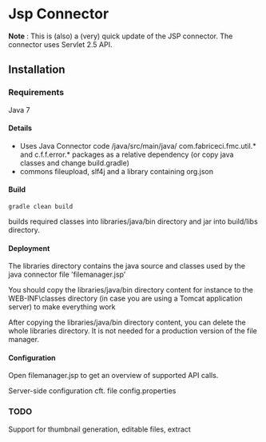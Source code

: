 # Jsp Connector

**Note** : This is (also) a (very) quick update of the JSP connector. The connector uses Servlet 2.5 API. 

## Installation

### Requirements

Java 7

#### Details 

- Uses Java Connector code /java/src/main/java/ com.fabriceci.fmc.util.* and c.f.f.error.* packages as a relative dependency (or copy java classes and change build.gradle)
- commons fileupload, slf4j and a library containing org.json

#### Build

```
gradle clean build
```

builds required classes into libraries/java/bin directory and jar into build/libs directory.

#### Deployment

The libraries directory contains the java source and classes used by the java connector file 'filemanager.jsp'

You should copy the libraries/java/bin directory content for instance to the WEB-INF\classes directory (in case you are using a Tomcat application server) to make everything work

After copying the libraries/java/bin directory content, you can delete the whole libraries directory. It is not needed for a production version of the file manager.

#### Configuration 

Open filemanager.jsp to get an overview of supported API calls.

Server-side configuration cft. file config.properties

### TODO

Support for thumbnail generation, editable files, extract
